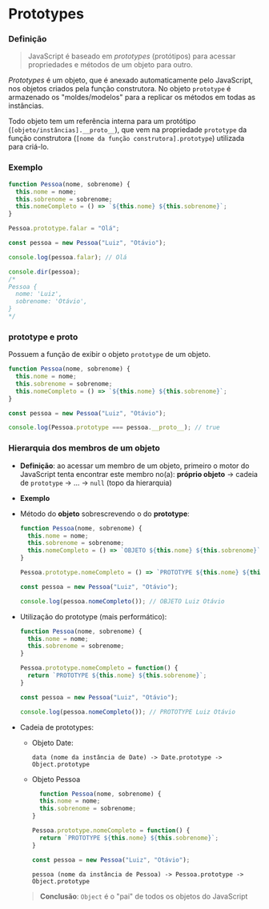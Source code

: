 # Prototypes

### Definição

> JavaScript é baseado em *prototypes* (protótipos) para acessar propriedades e métodos de um objeto para outro.

*Prototypes* é um objeto, que é anexado automaticamente pelo JavaScript, nos objetos criados pela função construtora. No objeto `prototype` é armazenado os "moldes/modelos" para a replicar os métodos em todas as instâncias.

Todo objeto tem um referência interna para um protótipo (`[objeto/instâncias].__proto__`), que vem na propriedade `prototype` da função construtora (`[nome da função construtora].prototype`) utilizada para criá-lo.

### Exemplo

```js
function Pessoa(nome, sobrenome) {
  this.nome = nome;
  this.sobrenome = sobrenome;
  this.nomeCompleto = () => `${this.nome} ${this.sobrenome}`;
}

Pessoa.prototype.falar = "Olá";

const pessoa = new Pessoa("Luiz", "Otávio");

console.log(pessoa.falar); // Olá

console.dir(pessoa);
/*
Pessoa {       
  nome: 'Luiz',
  sobrenome: 'Otávio',
}
*/
```

### prototype e __proto__

Possuem a função de exibir o objeto `prototype` de um objeto.

```js
function Pessoa(nome, sobrenome) {
  this.nome = nome;
  this.sobrenome = sobrenome;
  this.nomeCompleto = () => `${this.nome} ${this.sobrenome}`;
}

const pessoa = new Pessoa("Luiz", "Otávio");

console.log(Pessoa.prototype === pessoa.__proto__); // true
```

### Hierarquia dos membros de um objeto

* **Definição**: ao acessar um membro de um objeto, primeiro o motor do JavaScript tenta encontrar este membro no(a): **próprio objeto** -> cadeia de `prototype` -> ... -> `null` (topo da hierarquia)

* **Exemplo**

* Método do **objeto** sobrescrevendo o do **prototype**:

  ```js
  function Pessoa(nome, sobrenome) {
    this.nome = nome;
    this.sobrenome = sobrenome;
    this.nomeCompleto = () => `OBJETO ${this.nome} ${this.sobrenome}`;
  }

  Pessoa.prototype.nomeCompleto = () => `PROTOTYPE ${this.nome} ${this.sobrenome}`;

  const pessoa = new Pessoa("Luiz", "Otávio");

  console.log(pessoa.nomeCompleto()); // OBJETO Luiz Otávio
  ```

* Utilização do prototype (mais performático):

  ```js
  function Pessoa(nome, sobrenome) {
    this.nome = nome;
    this.sobrenome = sobrenome;
  }

  Pessoa.prototype.nomeCompleto = function() {
    return `PROTOTYPE ${this.nome} ${this.sobrenome}`;
  }

  const pessoa = new Pessoa("Luiz", "Otávio");

  console.log(pessoa.nomeCompleto()); // PROTOTYPE Luiz Otávio
  ```

* Cadeia de prototypes:

  * Objeto Date:

    ```
    data (nome da instância de Date) -> Date.prototype -> Object.prototype
    ```

  * Objeto Pessoa

    ```js
      function Pessoa(nome, sobrenome) {
      this.nome = nome;
      this.sobrenome = sobrenome;
    }

    Pessoa.prototype.nomeCompleto = function() {
      return `PROTOTYPE ${this.nome} ${this.sobrenome}`;
    }

    const pessoa = new Pessoa("Luiz", "Otávio");
    ```

    ```
    pessoa (nome da instância de Pessoa) -> Pessoa.prototype -> Object.prototype
    ```


  > **Conclusão**: `Object` é o "pai" de todos os objetos do JavaScript